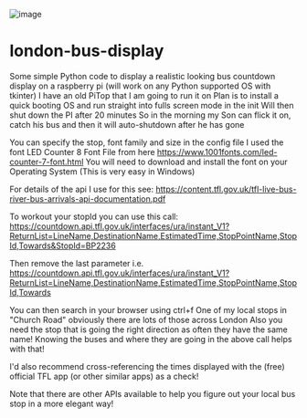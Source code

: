 
![image](https://github.com/nigelthesquirrel/london-bus-display/assets/65233876/095516d7-cf06-4b65-a480-c7dac812b7a9)

# london-bus-display
Some simple Python code to display a realistic looking bus countdown display on a raspberry pi (will work on any Python supported OS with tkinter)
I have an old PiTop that I am going to run it on
Plan is to install a quick booting OS and run straight into fulls screen mode in the init
Will then shut down the PI after 20 minutes
So in the morning my Son can flick it on, catch his bus and then it will auto-shutdown after he has gone

You can specify the stop, font family and size in the config file
I used the font LED Counter 8 Font File from here https://www.1001fonts.com/led-counter-7-font.html
You will need to download and install the font on your Operating System (This is very easy in Windows)

For details of the api I use for this see: https://content.tfl.gov.uk/tfl-live-bus-river-bus-arrivals-api-documentation.pdf

To workout your stopId you can use this call:
https://countdown.api.tfl.gov.uk/interfaces/ura/instant_V1?ReturnList=LineName,DestinationName,EstimatedTime,StopPointName,StopId,Towards&StopId=BP2236

Then remove the last parameter i.e.
https://countdown.api.tfl.gov.uk/interfaces/ura/instant_V1?ReturnList=LineName,DestinationName,EstimatedTime,StopPointName,StopId,Towards

You can then search in your browser using ctrl+f
One of my local stops in "Church Road" obviously there are lots of those across London
Also you need the stop that is going the right direction as often they have the same name!
Knowing the buses and where they are going in the above call helps with that!

I'd also recommend cross-referencing the times displayed with the (free) official TFL app (or other similar apps)  as a check!

Note that there are other APIs available to help you figure out your local bus stop in a more elegant way!

